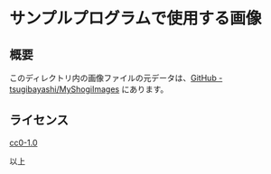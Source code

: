 # サンプルプログラムで使用する画像

## 概要

このディレクトリ内の画像ファイルの元データは、[GitHub - tsugibayashi/MyShogiImages](https://github.com/tsugibayashi/MyShogiImages) にあります。

## ライセンス

[cc0-1.0](https://creativecommons.org/publicdomain/zero/1.0/deed.ja)


以上
